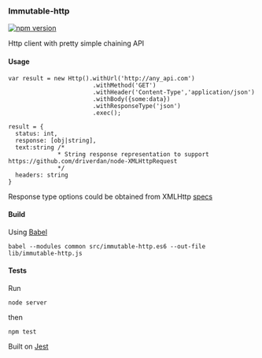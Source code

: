 ### Immutable-http

[![npm version](https://badge.fury.io/js/immutable-http.svg)](http://badge.fury.io/js/immutable-http)

Http client with pretty simple chaining API

#### Usage

```
var result = new Http().withUrl('http://any_api.com')
                        .withMethod('GET')
                        .withHeader('Content-Type','application/json')
                        .withBody({some:data})
                        .withResponseType('json')
                        .exec();
```

```
result = {
  status: int,
  response: [obj|string],
  text:string /*
              * String response representation to support https://github.com/driverdan/node-XMLHttpRequest
              */
  headers: string
}
```

Response type options could be obtained from XMLHttp [specs](https://developer.mozilla.org/en-US/docs/Web/API/XMLHttpRequest)

#### Build
Using [Babel](https://babeljs.io)
```
babel --modules common src/immutable-http.es6 --out-file lib/immutable-http.js
```

#### Tests
Run
```
node server
```

then
```
npm test
```
Built on [Jest](http://facebook.github.io/jest/)
